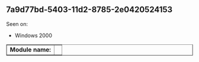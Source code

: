 ## 7a9d77bd-5403-11d2-8785-2e0420524153

Seen on:
* Windows 2000

<table border="1" class="docutils">
  <tbody>
    <tr>
      <td><b>Module name:</b></td>
      <td>&nbsp;</td>
    </tr>
  </tbody>
</table>

